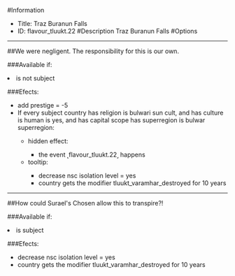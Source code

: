 #Information
 - Title: Traz Buranun Falls
 - ID: flavour_tluukt.22
#Description
Traz Buranun Falls
#Options

___
##We were negligent. The responsibility for this is our own.

###Available if:
<li>is not subject</li>

###Efects:<ul><li>add prestige = -5</li><li>If every subject country has religion is bulwari sun cult, and  has culture is human is yes, and  has capital scope has superregion is bulwar superregion:</li><ul><li>hidden effect:</li><ul><li>the event ˻flavour_tluukt.22˼ happens</li></ul><li>tooltip:</li><ul><li>decrease nsc isolation level = yes</li><li>country gets the modifier tluukt_varamhar_destroyed for 10 years</li></ul></ul></ul>

___
##How could Surael's Chosen allow this to transpire?!

###Available if:
<li>is subject</li>

###Efects:<ul><li>decrease nsc isolation level = yes</li><li>country gets the modifier tluukt_varamhar_destroyed for 10 years</li></ul>
